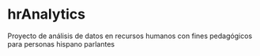 # hrAnalytics
Proyecto de análisis de datos en recursos humanos con fines pedagógicos para personas hispano parlantes
